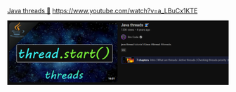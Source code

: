 [Java threads 🧵](https://www.youtube.com/watch?v=a_LBuCx1KTE)
https://www.youtube.com/watch?v=a_LBuCx1KTE

![image](20250306150917.png)

